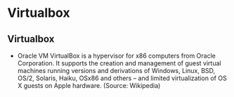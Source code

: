 # Virtualbox

## Virtualbox

- Oracle VM VirtualBox is a hypervisor for x86 computers from Oracle Corporation. It supports the creation and management of guest virtual machines running versions and derivations of Windows, Linux, BSD, OS/2, Solaris, Haiku, OSx86 and others – and limited virtualization of OS X guests on Apple hardware. (Source: Wikipedia)

